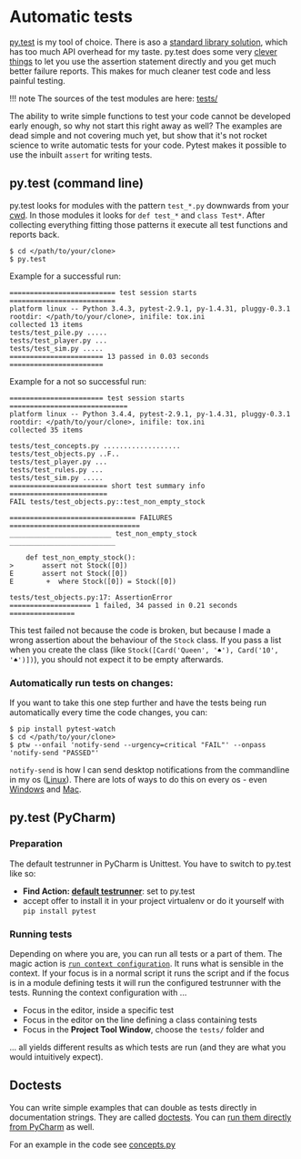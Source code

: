 # Automatic tests

[py.test](http://pytest.org) is my tool of choice. There is aso a [standard library solution](https://docs.python.org/3/library/unittest.html), which has too much API overhead for my taste. py.test does some very [clever things](https://pytest.org/latest/assert.html) to let you use the assertion statement directly and you get much better failure reports. This makes for much cleaner test code and less painful testing. 

!!! note 
    The sources of the test modules are here: [tests/](https://github.com/obestwalter/mau-mau/tree/master/tests)

The ability to write simple functions to test your code cannot be developed early enough, so why not start this right away as well? The examples are dead simple and not covering much yet, but show that it's not rocket science to write automatic tests for your code. Pytest makes it possible to use the inbuilt `assert` for writing tests.

## py.test (command line)

py.test looks for modules with the pattern `test_*.py` downwards from your [cwd](https://en.wikipedia.org/wiki/Working_directory). In those modules it looks for `def test_*` and `class Test*`. After collecting everything fitting those patterns it execute all test functions and reports back.

    $ cd </path/to/your/clone>
    $ py.test
    
Example for a successful run:

    ========================== test session starts ==========================
    platform linux -- Python 3.4.3, pytest-2.9.1, py-1.4.31, pluggy-0.3.1
    rootdir: </path/to/your/clone>, inifile: tox.ini
    collected 13 items 
    tests/test_pile.py .....
    tests/test_player.py ...
    tests/test_sim.py .....
    ======================= 13 passed in 0.03 seconds =======================

Example for a not so successful run:
    
    ======================= test session starts =============================
    platform linux -- Python 3.4.4, pytest-2.9.1, py-1.4.31, pluggy-0.3.1
    rootdir: </path/to/your/clone>, inifile: tox.ini
    collected 35 items 
    
    tests/test_concepts.py ...................
    tests/test_objects.py ..F..
    tests/test_player.py ...
    tests/test_rules.py ...
    tests/test_sim.py .....
    ======================== short test summary info ========================
    FAIL tests/test_objects.py::test_non_empty_stock
    
    =============================== FAILURES ================================
    _________________________ test_non_empty_stock __________________________
    
        def test_non_empty_stock():
    >       assert not Stock([0])
    E       assert not Stock([0])
    E        +  where Stock([0]) = Stock([0])
    
    tests/test_objects.py:17: AssertionError
    ==================== 1 failed, 34 passed in 0.21 seconds ================

This test failed not because the code is broken, but because I made a wrong assertion about the behaviour of the `Stock` class. If you pass a list when you create the class (like `Stock([Card('Queen', '♠'), Card('10', '♠')])`), you should not expect it to be empty afterwards.

### Automatically run tests on changes:

If you want to take this one step further and have the tests being run automatically every time the code changes, you can:

    $ pip install pytest-watch
    $ cd </path/to/your/clone>
    $ ptw --onfail 'notify-send --urgency=critical "FAIL"' --onpass 'notify-send "PASSED"'
    
`notify-send` is how I can send desktop notifications from the commandline in my os ([Linux](https://wiki.archlinux.org/index.php/Desktop_notifications)). There are lots of ways to do this on every os - even [Windows](https://github.com/nels-o/toaster) and [Mac](https://github.com/julienXX/terminal-notifier).

## py.test (PyCharm)

### Preparation

The default testrunner in PyCharm is Unittest. You have to switch to py.test like so: 
* **Find Action: [default testrunner](https://www.jetbrains.com/help/pycharm/2016.1/testing-frameworks.html)**: set to py.test 
* accept offer to install it in your project virtualenv or do it yourself with `pip install pytest`

### Running tests

Depending on where you are, you can run all tests or a part of them. The magic action is [`run context configuration`](https://www.jetbrains.com/help/pycharm/2016.1/creating-and-saving-temporary-run-debug-configurations.html). It runs what is sensible in the context. If your focus is in a normal script it runs the script and if the focus is in a module defining tests it will run the configured testrunner with the tests. Running the context configuration with ...

* Focus in the editor, inside a specific test
* Focus in the editor on the line defining a class containing tests
* Focus in the **Project Tool Window**, choose the `tests/` folder and 

... all yields different results as which tests are run (and they are what you would intuitively expect).

## Doctests

You can write simple examples that can double as tests directly in documentation strings. They are called [doctests](https://docs.python.org/3.5/library/doctest.html). You can [run them directly from PyCharm](https://www.jetbrains.com/help/pycharm/2016.1/run-debug-configuration-doctest.html) as well.

For an example in the code see [concepts.py](https://github.com/obestwalter/mau-mau/blob/master/mau_mau/concepts.py)
